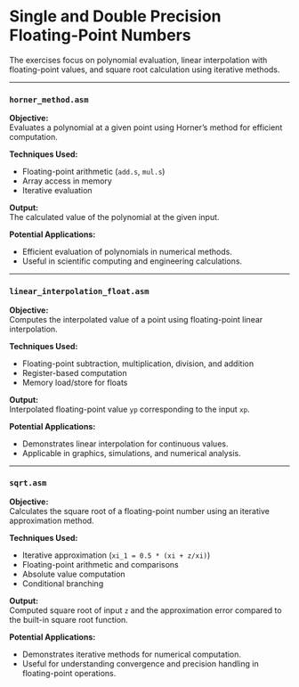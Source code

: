 # Single and Double Precision Floating-Point Numbers

The exercises focus on polynomial evaluation, linear interpolation with floating-point values, and square root calculation using iterative methods.

---

### `horner_method.asm`

**Objective:**  
Evaluates a polynomial at a given point using Horner’s method for efficient computation.

**Techniques Used:**  
- Floating-point arithmetic (`add.s`, `mul.s`)  
- Array access in memory  
- Iterative evaluation  

**Output:**  
The calculated value of the polynomial at the given input.

**Potential Applications:**  
- Efficient evaluation of polynomials in numerical methods.  
- Useful in scientific computing and engineering calculations.

---

### `linear_interpolation_float.asm`

**Objective:**  
Computes the interpolated value of a point using floating-point linear interpolation.

**Techniques Used:**  
- Floating-point subtraction, multiplication, division, and addition  
- Register-based computation  
- Memory load/store for floats  

**Output:**  
Interpolated floating-point value `yp` corresponding to the input `xp`.

**Potential Applications:**  
- Demonstrates linear interpolation for continuous values.  
- Applicable in graphics, simulations, and numerical analysis.

---

### `sqrt.asm`

**Objective:**  
Calculates the square root of a floating-point number using an iterative approximation method.

**Techniques Used:**  
- Iterative approximation (`xi_1 = 0.5 * (xi + z/xi)`)  
- Floating-point arithmetic and comparisons  
- Absolute value computation  
- Conditional branching  

**Output:**  
Computed square root of input `z` and the approximation error compared to the built-in square root function.

**Potential Applications:**  
- Demonstrates iterative methods for numerical computation.  
- Useful for understanding convergence and precision handling in floating-point operations.
